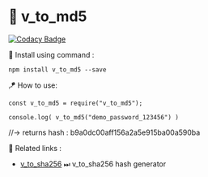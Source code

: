 # 🔄 v_to_md5

[![Codacy Badge](https://api.codacy.com/project/badge/Grade/bddede2a4cd345e78743086499b880b9)](https://app.codacy.com/gh/V-core9/v_to_md5?utm_source=github.com&utm_medium=referral&utm_content=V-core9/v_to_md5&utm_campaign=Badge_Grade_Settings)

🔩 Install using command : 

    npm install v_to_md5 --save

🪁 How to use: 
  
    const v_to_md5 = require("v_to_md5");

    console.log( v_to_md5("demo_password_123456") )
    
//-> returns hash : b9a0dc00aff156a2a5e915ba00a590ba


📑 Related links :
- [v_to_sha256](https://www.npmjs.com/package/v_to_sha256) ⏭ v_to_sha256 hash generator
